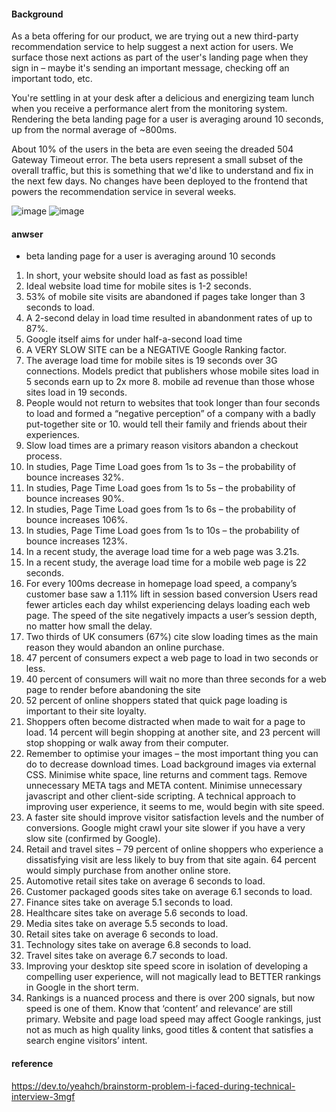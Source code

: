 #### Background
As a beta offering for our product, we are trying out a new third-party recommendation service to help suggest a next action for users. We surface those next actions as part of the user's landing page when they sign in – maybe it's sending an important message, checking off an important todo, etc.

You're settling in at your desk after a delicious and energizing team lunch when you receive a performance alert from the monitoring system. Rendering the beta landing page for a user is averaging around 10 seconds, up from the normal average of ~800ms.

About 10% of the users in the beta are even seeing the dreaded 504 Gateway Timeout error. The beta users represent a small subset of the overall traffic, but this is something that we'd like to understand and fix in the next few days.
No changes have been deployed to the frontend that powers the recommendation service in several weeks.

![image](https://github.com/taixingbi/interview-question/blob/master/general/loading%20web%20slowly/2.png)
![image](https://github.com/taixingbi/interview-question/blob/master/general/loading%20web%20slowly/3.png)

#### anwser
* beta landing page for a user is averaging around 10 seconds
1. In short, your website should load as fast as possible!
2. Ideal website load time for mobile sites is 1-2 seconds.
3. 53% of mobile site visits are abandoned if pages take longer than 3 seconds to load.
4. A 2-second delay in load time resulted in abandonment rates of up to 87%.
5. Google itself aims for under half-a-second load time
6. A VERY SLOW SITE can be a NEGATIVE Google Ranking factor.
7. The average load time for mobile sites is 19 seconds over 3G connections. Models predict that publishers whose mobile sites load in 5 seconds earn up to 2x more 8. mobile ad revenue than those whose sites load in 19 seconds.
9. People would not return to websites that took longer than four seconds to load and formed a “negative perception” of a company with a badly put-together site or 10. would tell their family and friends about their experiences.
11. Slow load times are a primary reason visitors abandon a checkout process.
12. In studies, Page Time Load goes from 1s to 3s – the probability of bounce increases 32%.
13. In studies, Page Time Load goes from 1s to 5s – the probability of bounce increases 90%.
14. In studies, Page Time Load goes from 1s to 6s – the probability of bounce increases 106%.
15. In studies, Page Time Load goes from 1s to 10s – the probability of bounce increases 123%.
16. In a recent study, the average load time for a web page was 3.21s.
17. In a recent study, the average load time for a mobile web page is 22 seconds.
18. For every 100ms decrease in homepage load speed, a company’s customer base saw a 1.11% lift in session based conversion
Users read fewer articles each day whilst experiencing delays loading each web page. The speed of the site negatively impacts a user’s session depth, no matter how small the delay.
19. Two thirds of UK consumers (67%) cite slow loading times as the main reason they would abandon an online purchase.
20. 47 percent of consumers expect a web page to load in two seconds or less.
21. 40 percent of consumers will wait no more than three seconds for a web page to render before abandoning the site
22. 52 percent of online shoppers stated that quick page loading is important to their site loyalty.
23. Shoppers often become distracted when made to wait for a page to load. 14 percent will begin shopping at another site, and 23 percent will stop shopping or walk away from their computer.
24. Remember to optimise your images – the most important thing you can do to decrease download times. Load background images via external CSS. Minimise white space, line returns and comment tags. Remove unnecessary META tags and META content. Minimise unnecessary javascript and other client-side scripting.  A technical approach to improving user experience, it seems to me, would begin with site speed.
25. A faster site should improve visitor satisfaction levels and the number of conversions.
Google might crawl your site slower if you have a very slow site (confirmed by Google).
26. Retail and travel sites – 79 percent of online shoppers who experience a dissatisfying visit are less likely to buy from that site again. 64 percent would simply purchase from another online store.
26. Automotive retail sites take on average 6 seconds to load.
27. Customer packaged goods sites take on average 6.1 seconds to load.
28. Finance sites take on average 5.1 seconds to load.
29. Healthcare sites take on average 5.6 seconds to load.
30. Media sites take on average 5.5 seconds to load.
31. Retail sites take on average 6 seconds to load.
32. Technology sites take on average 6.8 seconds to load.
33. Travel sites take on average 6.7 seconds to load.
34. Improving your desktop site speed score in isolation of developing a compelling user experience, will not magically lead to BETTER rankings in Google in the short term.
35. Rankings is a nuanced process and there is over 200 signals, but now speed is one of them. Know that ‘content’ and relevance’ are still primary. Website and page load speed may affect Google rankings, just not as much as high quality links, good titles & content that satisfies a search engine visitors’ intent.



#### reference
https://dev.to/yeahch/brainstorm-problem-i-faced-during-technical-interview-3mgf
